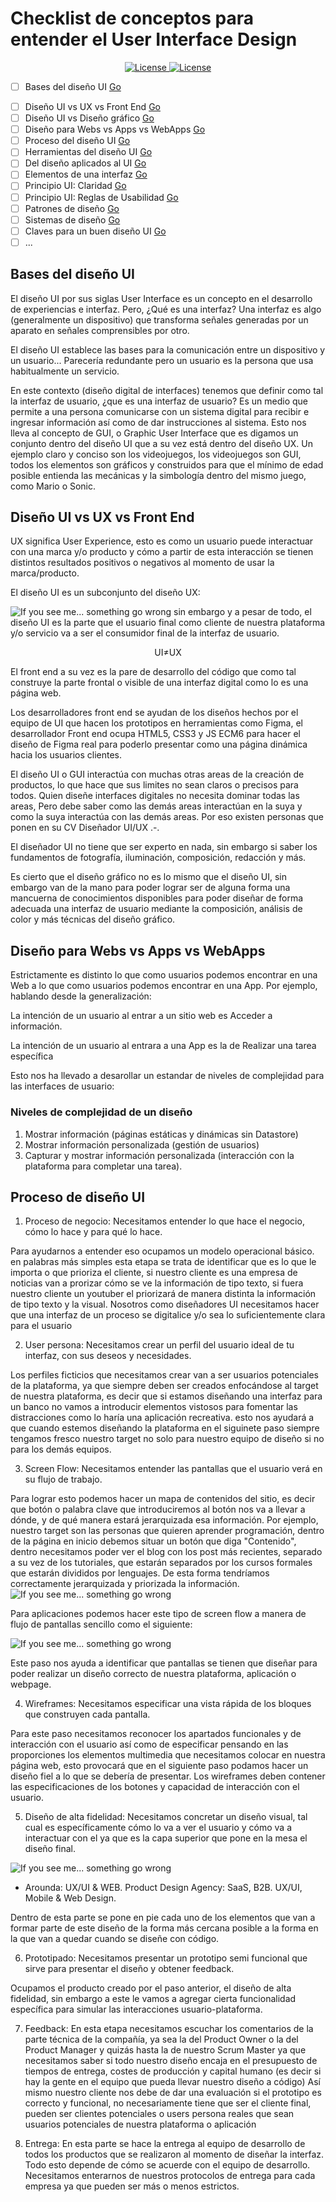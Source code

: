 # Checklist de conceptos para entender el User Interface Design

<p align="center">
    <a href="https://choosealicense.com/licenses/mit/" target="_blank">
        <img src="https://img.shields.io/badge/License-MIT-green"
            alt="License">
    </a>
    <a href="https://makeapullrequest.com/" target="_blank">
        <img src="https://img.shields.io/badge/Pull%20Request-Welcome-brightgreen"
            alt="License">
    </a>
</p>

- [ ] Bases del diseño UI [Go](#id1)
<!-- - [ ] Diferencias entre UX y UI  [Go](#id2) -->
- [ ] Diseño UI vs UX vs Front End  [Go](#id2)
- [ ] Diseño UI vs Diseño gráfico  [Go](#id3)
- [ ] Diseño para Webs vs Apps vs WebApps  [Go](#id5)
- [ ] Proceso del diseño UI  [Go](#id6)
- [ ] Herramientas del diseño UI  [Go](#id7)
- [ ] Del diseño aplicados al UI  [Go](#id8)
- [ ] Elementos de una interfaz  [Go](#id9)
- [ ] Principio UI: Claridad  [Go](#id10)
- [ ] Principio UI: Reglas de Usabilidad  [Go](#id11)
- [ ] Patrones de diseño  [Go](#id12)
- [ ] Sistemas de diseño  [Go](#id13)
- [ ] Claves para un buen diseño UI  [Go](#id14)
- [ ] ...

## Bases del diseño UI <a name="id1"></a>

El diseño UI por sus siglas User Interface es un concepto en el desarrollo de experiencias e interfaz. Pero, ¿Qué es una interfaz? Una interfaz es algo (generalmente un dispositivo) que transforma señales generadas por un aparato en señales comprensibles por otro. 

El diseño UI establece las bases para la comunicación entre un dispositivo y un usuario... Parecería redundante pero un usuario es la persona que usa habitualmente un servicio.

En este contexto (diseño digital de interfaces) tenemos que definir como tal la interfaz de usuario, ¿que es una interfaz de usuario? Es un medio que permite a una persona comunicarse con un sistema digital para recibir e ingresar información así como de dar instrucciones al sistema. Esto nos lleva al concepto de GUI, o Graphic User Interface que es digamos un conjunto dentro del diseño UI que a su vez está dentro del diseño UX. Un ejemplo claro y conciso son los videojuegos, los videojuegos son GUI, todos los elementos son gráficos y construidos para que el mínimo de edad posible entienda las mecánicas y la simbología dentro del mismo juego, como Mario o Sonic.

## Diseño UI vs UX vs Front End <a name="id2"></a>

UX significa User Experience, esto es como un usuario puede interactuar con una marca y/o producto y cómo a partir de esta interacción se tienen distintos resultados positivos o negativos al momento de usar la marca/producto.

El diseño UI es un subconjunto del diseño UX:

![If you see me... something go wrong](./UX%20UI.png)
sin embargo y a pesar de todo, el diseño UI es la parte que el usuario final como cliente de nuestra plataforma y/o servicio va a ser el consumidor final de la interfaz de usuario. 

<p align="center">
UI≠UX
</p>

El front end a su vez es la pare de desarrollo del código que como tal construye la parte frontal o visible de una interfaz digital como lo es una página web. 

Los desarrolladores front end se ayudan de los diseños hechos por el equipo de UI que hacen los prototipos en herramientas como Figma, el desarrollador Front end ocupa HTML5,  CSS3 y JS ECM6 para hacer el diseño de Figma real para poderlo presentar como una página dinámica hacia los usuarios clientes.

El diseño UI o GUI interactúa con muchas otras areas de la creación de productos, lo que hace que sus limites no sean claros o precisos para todos. Quien diseñe interfaces digitales no necesita dominar todas las areas, Pero debe saber como las demás areas interactúan en la suya y como la suya interactúa con las demás areas. Por eso existen personas que ponen en su CV Diseñador UI/UX .-.

El diseñador UI no tiene que ser experto en nada, sin embargo si saber los fundamentos de fotografía, iluminación, composición, redacción y más. 

Es cierto que el diseño gráfico no es lo mismo que el diseño UI, sin embargo van de la mano para poder lograr ser de alguna forma una mancuerna de conocimientos disponibles para poder diseñar de forma adecuada una interfaz de usuario mediante la composición, análisis de color y más técnicas del diseño gráfico.

## Diseño para Webs vs Apps vs WebApps <a name="id3"></a>

Estrictamente es distinto lo que como usuarios podemos encontrar en una Web a lo que como usuarios podemos encontrar en
una App. Por ejemplo, hablando desde la generalización:

La intención de un usuario al entrar a un sitio web es Acceder a información.

La intención de un usuario al entrara a una App es la de Realizar una tarea específica

Esto nos ha llevado a desarollar un estandar de niveles de complejidad para las interfaces de usuario:

### Niveles de complejidad de un diseño

1. Mostrar información (páginas estáticas y dinámicas sin Datastore)
2. Mostrar información personalizada (gestión de usuarios)
3. Capturar y mostrar información personalizada (interacción con la plataforma para completar una tarea).

## Proceso de diseño UI <a name="id4"></a>

1. Proceso de negocio:
Necesitamos entender lo que hace el negocio, cómo lo hace y para qué lo hace. 

Para ayudarnos a entender eso ocupamos un modelo operacional básico. en palabras más simples esta etapa se trata de identificar que es lo que le importa o que prioriza el cliente, si nuestro cliente es una empresa de noticias van a prorizar cómo se ve la información de tipo texto, si fuera nuestro cliente un youtuber el priorizará de manera distinta la información de tipo texto y la visual. Nosotros como diseñadores UI necesitamos hacer que una interfaz de un proceso se digitalice y/o sea lo suficientemente clara para el usuario

2. User persona:
Necesitamos crear un perfil del usuario ideal de tu interfaz,  con sus deseos y necesidades.

Los perfiles ficticios que necesitamos crear van a ser usuarios potenciales de la plataforma, ya que siempre deben ser creados enfocándose al target de nuestra plataforma, es decir que si estamos diseñando una interfaz para un banco no vamos a introducir elementos vistosos para fomentar las distracciones como lo haría una aplicación recreativa. esto nos ayudará a que cuando estemos diseñando la plataforma en el siguinete paso siempre tengamos fresco nuestro target no solo para nuestro equipo de diseño si no para los demás equipos.

3. Screen Flow: 
Necesitamos entender las pantallas que el usuario verá en su flujo de trabajo.

Para lograr esto podemos hacer un mapa de contenidos del sitio, es decir que botón o palabra clave que introduciremos al botón nos va a llevar a dónde, y de qué manera estará jerarquizada esa información. Por ejemplo, nuestro target son las personas que quieren aprender programación, dentro de la página en inicio debemos situar un botón que diga "Contenido", dentro necesitamos poder ver el blog con los post más recientes, separado a su vez de los tutoriales, que estarán separados por los cursos formales que estarán divididos por lenguajes. De esta forma tendríamos correctamente jerarquizada y priorizada la información.
![If you see me... something go wrong](./ScreenFlow1.pnggit)

Para aplicaciones podemos hacer este tipo de screen flow a manera de flujo de pantallas sencillo como el siguiente:

![If you see me... something go wrong](./ScreenFlow2.png)

Este paso nos ayuda a identificar que pantallas se tienen que diseñar para poder realizar un diseño correcto de nuestra plataforma, aplicación o webpage.

4. Wireframes: 
Necesitamos especificar una vista rápida de los bloques que construyen cada pantalla.

Para este paso necesitamos reconocer los apartados funcionales y de interacción con el usuario así como de especificar pensando en las proporciones los elementos multimedia que necesitamos colocar en nuestra página web, esto provocará que en el siguiente paso podamos hacer un diseño fiel a lo que se debería de presentar. Los wireframes deben contener las especificaciones de los botones y capacidad de interacción con el usuario.


5. Diseño de alta fidelidad:
Necesitamos concretar un diseño visual, tal cual es específicamente cómo lo va a ver el usuario y cómo va a interactuar con el ya que es la capa superior que pone en la mesa el diseño final.

![If you see me... something go wrong](./Dise%C3%B1oHIFI.webp)

- Arounda: UX/UI & WEB. Product Design Agency: SaaS, B2B. UX/UI, Mobile & Web Design.

Dentro de esta parte se pone en pie cada uno de los elementos que van a formar parte de este diseño de la forma más cercana posible a la forma en la que van a quedar cuando se diseñe con código.


6. Prototipado:
Necesitamos presentar un prototipo semi funcional que sirve para presentar el diseño y obtener feedback.

Ocupamos el producto creado por el paso anterior, el diseño de alta fidelidad, sin embargo a este le vamos a agregar cierta funcionalidad específica para simular las interacciones usuario-plataforma.

7. Feedback:
En esta etapa necesitamos escuchar los comentarios de la parte técnica de la compañía, ya sea la del Product Owner o la del Product Manager y quizás hasta la de nuestro Scrum Master ya que necesitamos saber si todo nuestro diseño encaja en el presupuesto de tiempos de entrega, costes de producción y capital humano (es decir si hay la gente en el equipo que pueda llevar nuestro diseño a código) Así mismo nuestro cliente nos debe de dar una evaluación si el prototipo es correcto y funcional, no necesariamente tiene que ser el cliente final, pueden ser clientes potenciales o users persona reales que sean usuarios potenciales de nuestra plataforma o aplicación

8. Entrega:
En esta parte se hace la entrega al equipo de desarrollo de todos los productos que se realizaron al momento de diseñar la interfaz. Todo esto depende de cómo se acuerde con el equipo de desarrollo. Necesitamos enterarnos de nuestros protocolos de entrega para cada empresa ya que pueden ser más o menos estrictos.



